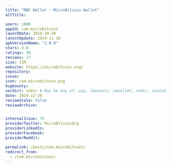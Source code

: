 ```yaml
---
title: "MBC Wallet - MicroBitcoin Wallet"
altTitle: 

users: 1000
appId: com.microbitcoin
launchDate: 2018-10-30
latestUpdate: 2019-11-10
apkVersionName: "2.0.0"
stars: 4.0
ratings: 30
reviews: 17
size: 11M
website: https://microbitcoin.org/
repository: 
issue: 
icon: com.microbitcoin.png
bugbounty: 
verdict: nobtc # May be any of: wip, fewusers, nowallet, nobtc, custodial, nosource, nonverifiable, verifiable, bounty
date: 2019-12-28
reviewStale: false
reviewArchive:


internalIssue: 75
providerTwitter: MicroBitcoinOrg
providerLinkedIn: 
providerFacebook: 
providerReddit: 

permalink: /posts/com.microbitcoin/
redirect_from:
  - /com.microbitcoin/
---
```




